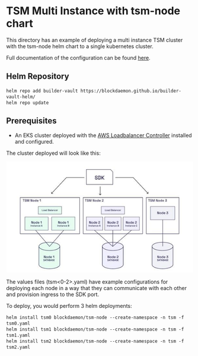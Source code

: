 # TSM Multi Instance with tsm-node chart

This directory has an example of deploying a multi instance TSM cluster with the tsm-node helm chart to a single kubernetes cluster.

Full documentation of the configuration can be found [here](https://builder-vault-tsm.docs.blockdaemon.com/docs/example-tsm-configuration-file).

## Helm Repository

```
helm repo add builder-vault https://blockdaemon.github.io/builder-vault-helm/
helm repo update
```

## Prerequisites
 - An EKS cluster deployed with the [AWS Loadbalancer Controller](https://docs.aws.amazon.com/eks/latest/userguide/aws-load-balancer-controller.html) installed and configured. 

The cluster deployed will look like this:

![TSM Cluster](assets/tsm-cluster.jpeg)


The values files (tsm<0-2>.yaml) have example configurations for deploying each node in a way that they can communicate with each other and provision ingress to the SDK port.

To deploy, you would perform 3 helm deployments:
```
helm install tsm0 blockdaemon/tsm-node --create-namespace -n tsm -f tsm0.yaml
helm install tsm1 blockdaemon/tsm-node --create-namespace -n tsm -f tsm1.yaml
helm install tsm2 blockdaemon/tsm-node --create-namespace -n tsm -f tsm2.yaml
```

